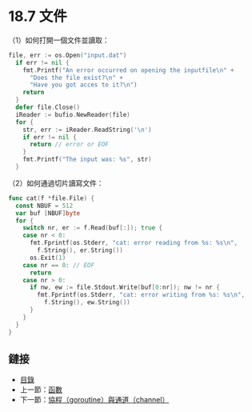 # 18.7 文件

（1）如何打開一個文件並讀取：
 
```go    
file, err := os.Open("input.dat")
  if err != nil {
    fmt.Printf("An error occurred on opening the inputfile\n" +
      "Does the file exist?\n" +
      "Have you got acces to it?\n")
    return
  }
  defer file.Close()
  iReader := bufio.NewReader(file)
  for {
    str, err := iReader.ReadString('\n')
    if err != nil {
      return // error or EOF
    }
    fmt.Printf("The input was: %s", str)
  }
```

（2）如何通過切片讀寫文件：
    
```go
func cat(f *file.File) {
  const NBUF = 512
  var buf [NBUF]byte
  for {
    switch nr, er := f.Read(buf[:]); true {
    case nr < 0:
      fmt.Fprintf(os.Stderr, "cat: error reading from %s: %s\n",
        f.String(), er.String())
      os.Exit(1)
    case nr == 0: // EOF
      return
    case nr > 0:
      if nw, ew := file.Stdout.Write(buf[0:nr]); nw != nr {
        fmt.Fprintf(os.Stderr, "cat: error writing from %s: %s\n",
          f.String(), ew.String())
      }
    }
  }
}
```

## 鏈接

- [目錄](directory.md)
- 上一節：[函數](18.6.md)
- 下一節：[協程（goroutine）與通道（channel）](18.8.md)